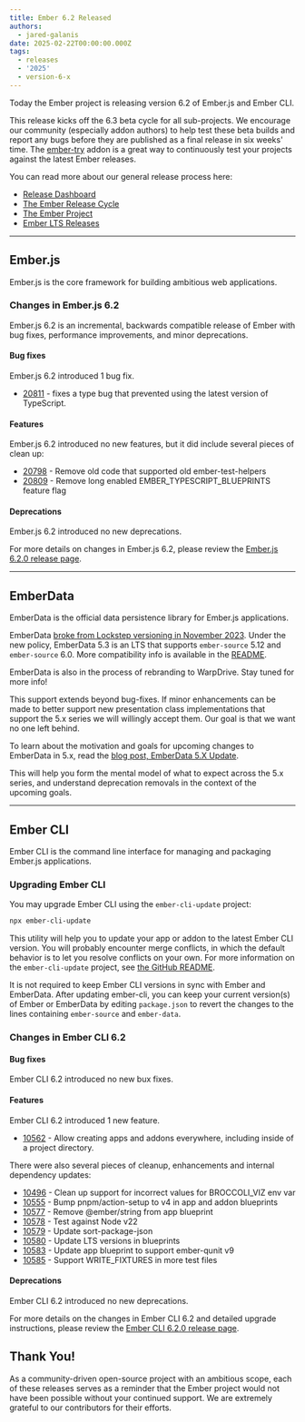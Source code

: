 ```yaml
---
title: Ember 6.2 Released
authors:
  - jared-galanis
date: 2025-02-22T00:00:00.000Z
tags:
  - releases
  - '2025'
  - version-6-x
---
```


Today the Ember project is releasing version 6.2 of Ember.js and Ember CLI.

This release kicks off the 6.3 beta cycle for all sub-projects. We encourage our community (especially addon authors) to help test these beta builds and report any bugs before they are published as a final release in six weeks' time. The [ember-try](https://github.com/ember-cli/ember-try) addon is a great way to continuously test your projects against the latest Ember releases.

You can read more about our general release process here:

- [Release Dashboard](http://emberjs.com/releases/)
- [The Ember Release Cycle](https://blog.emberjs.com/new-ember-release-process/)
- [The Ember Project](https://blog.emberjs.com/ember-project-at-2-0/)
- [Ember LTS Releases](https://blog.emberjs.com/announcing-embers-first-lts/)

---

## Ember.js

Ember.js is the core framework for building ambitious web applications.

### Changes in Ember.js 6.2

Ember.js 6.2 is an incremental, backwards compatible release of Ember with bug fixes, performance improvements, and minor deprecations.

#### Bug fixes

Ember.js 6.2 introduced 1 bug fix.

- [20811](https://github.com/emberjs/ember.js/pull/20811) - fixes a type bug that prevented using the latest version of TypeScript.

#### Features

Ember.js 6.2 introduced no new features, but it did include several pieces of clean up:

- [20798](https://github.com/emberjs/ember.js/pull/20798) - Remove old code that supported old ember-test-helpers
- [20809](https://github.com/emberjs/ember.js/pull/20809) - Remove long enabled EMBER_TYPESCRIPT_BLUEPRINTS feature flag

#### Deprecations

Ember.js 6.2 introduced no new deprecations.

For more details on changes in Ember.js 6.2, please review the [Ember.js 6.2.0 release page](https://github.com/emberjs/ember.js/releases/tag/v6.2.0-ember-source).

---

## EmberData

EmberData is the official data persistence library for Ember.js applications.

EmberData [broke from Lockstep versioning in November 2023](https://blog.emberjs.com/updates-to-ember-data-versioning-strategy). Under the new policy, EmberData 5.3 is an LTS that supports `ember-source` 5.12 and `ember-source` 6.0. More compatibility info is available in the [README](https://github.com/emberjs/data#compatibility).

EmberData is also in the process of rebranding to WarpDrive. Stay tuned for more info!

This support extends beyond bug-fixes. If minor enhancements can be made to better support new presentation class implementations that support the 5.x series we will willingly accept them. Our goal is that we want no one left behind.

To learn about the motivation and goals for upcoming changes to EmberData in 5.x,
read the [blog post, EmberData 5.X Update](https://blog.emberjs.com/ember-data-5-x-update-2023-04-15/).

<!-- alex ignore retext-equality -->

This will help you form the mental model of what to expect across the 5.x series,
and understand deprecation removals in the context of the upcoming goals.

---

## Ember CLI

Ember CLI is the command line interface for managing and packaging Ember.js applications.

### Upgrading Ember CLI

You may upgrade Ember CLI using the `ember-cli-update` project:

```bash
npx ember-cli-update
```

This utility will help you to update your app or addon to the latest Ember CLI version. You will probably encounter merge conflicts, in which the default behavior is to let you resolve conflicts on your own. For more information on the `ember-cli-update` project, see [the GitHub README](https://github.com/ember-cli/ember-cli-update).

It is not required to keep Ember CLI versions in sync with Ember and EmberData. After updating ember-cli, you can keep your current version(s) of Ember or EmberData by editing `package.json` to revert the changes to the lines containing `ember-source` and `ember-data`.

### Changes in Ember CLI 6.2

#### Bug fixes

Ember CLI 6.2 introduced no new bux fixes.

#### Features

Ember CLI 6.2 introduced 1 new feature.

- [10562](https://github.com/ember-cli/ember-cli/pull/10562) - Allow creating apps and addons everywhere, including inside of a project directory.

There were also several pieces of cleanup, enhancements and internal dependency updates:

- [10496](https://github.com/ember-cli/ember-cli/pull/10496) - Clean up support for incorrect values for BROCCOLI_VIZ env var
- [10555](https://github.com/ember-cli/ember-cli/pull/10555) - Bump pnpm/action-setup to v4 in app and addon blueprints
- [10577](https://github.com/ember-cli/ember-cli/pull/10577) - Remove @ember/string from app blueprint
- [10578](https://github.com/ember-cli/ember-cli/pull/10578) - Test against Node v22
- [10579](https://github.com/ember-cli/ember-cli/pull/10579) - Update sort-package-json
- [10580](https://github.com/ember-cli/ember-cli/pull/10580) - Update LTS versions in blueprints
- [10583](https://github.com/ember-cli/ember-cli/pull/10583) - Update app blueprint to support ember-qunit v9
- [10585](https://github.com/ember-cli/ember-cli/pull/10585) - Support WRITE_FIXTURES in more test files

#### Deprecations

Ember CLI 6.2 introduced no new deprecations.

For more details on the changes in Ember CLI 6.2 and detailed upgrade
instructions, please review the [Ember CLI 6.2.0 release page](https://github.com/ember-cli/ember-cli/releases/tag/v6.2.0).

## Thank You!

As a community-driven open-source project with an ambitious scope, each of these releases serves as a reminder that the Ember project would not have been possible without your continued support. We are extremely grateful to our contributors for their efforts.
